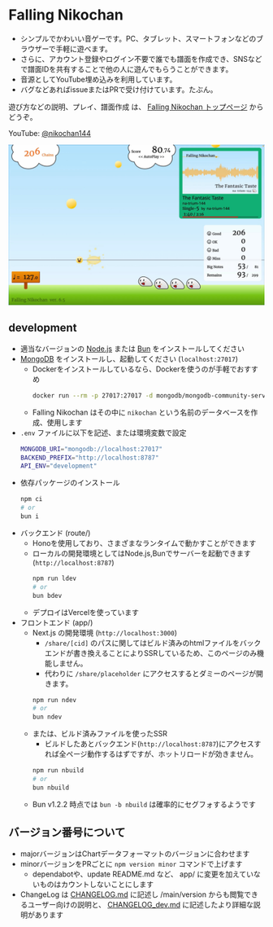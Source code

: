 # Falling Nikochan

* シンプルでかわいい音ゲーです。PC、タブレット、スマートフォンなどのブラウザーで手軽に遊べます。
* さらに、アカウント登録やログイン不要で誰でも譜面を作成でき、SNSなどで譜面IDを共有することで他の人に遊んでもらうことができます。
* 音源としてYouTube埋め込みを利用しています。
* バグなどあればissueまたはPRで受け付けています。たぶん。

遊び方などの説明、プレイ、譜面作成 は、 [Falling Nikochan トップページ](https://nikochan.natrium144.org) からどうぞ。

YouTube: [@nikochan144](http://www.youtube.com/@nikochan144)

[<img src="https://github.com/na-trium-144/falling-nikochan/blob/main/screenshot.jpg?raw=true" width=960 />](https://www.youtube.com/watch?v=reUvjq5TRus)

## development

* 適当なバージョンの [Node.js](https://nodejs.org/ja/download) または [Bun](https://bun.sh/docs/installation) をインストールしてください
* [MongoDB](https://www.mongodb.com/docs/manual/installation/) をインストールし、起動してください (`localhost:27017`)
    * Dockerをインストールしているなら、Dockerを使うのが手軽でおすすめ
        ```sh
        docker run --rm -p 27017:27017 -d mongodb/mongodb-community-server:latest
        ```
    * Falling Nikochan はその中に `nikochan` という名前のデータベースを作成、使用します
* `.env` ファイルに以下を記述、または環境変数で設定
    ```sh
    MONGODB_URI="mongodb://localhost:27017"
    BACKEND_PREFIX="http://localhost:8787"
    API_ENV="development"
    ```
* 依存パッケージのインストール
    ```sh
    npm ci
    # or
    bun i
    ```
* バックエンド (route/)
    * Honoを使用しており、さまざまなランタイムで動かすことができます
    * ローカルの開発環境としてはNode.js,Bunでサーバーを起動できます (`http://localhost:8787`)
        ```sh
        npm run ldev
        # or
        bun bdev
        ```
    * デプロイはVercelを使っています
* フロントエンド (app/)
    * Next.js の開発環境 (`http://localhost:3000`)
        * `/share/[cid]` のパスに関してはビルド済みのhtmlファイルをバックエンドが書き換えることによりSSRしているため、このページのみ機能しません。
        * 代わりに `/share/placeholder` にアクセスするとダミーのページが開きます。
        ```sh
        npm run ndev
        # or
        bun ndev
        ```
    * または、ビルド済みファイルを使ったSSR
        * ビルドしたあとバックエンド(`http://localhost:8787`)にアクセスすれば全ページ動作するはずですが、ホットリロードが効きません。
        ```sh
        npm run nbuild
        # or
        bun nbuild
        ```
    * Bun v1.2.2 時点では `bun -b nbuild` は確率的にセグフォするようです

## バージョン番号について

* majorバージョンはChartデータフォーマットのバージョンに合わせます
* minorバージョンをPRごとに `npm version minor` コマンドで上げます
    * dependabotや、update README.md など、 app/ に変更を加えていないものはカウントしないことにします
* ChangeLog は [CHANGELOG.md](CHANGELOG.md) に記述し /main/version からも閲覧できるユーザー向けの説明と、
[CHANGELOG_dev.md](CHANGELOG_dev.md) に記述したより詳細な説明があります
